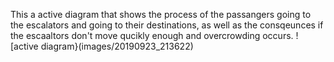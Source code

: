 This a active diagram that shows the process of the passangers going to the escalators and going to their destinations, as well as the consqeunces if the escaaltors don't move qucikly enough and overcrowding occurs.
![active diagram}(images/20190923_213622)

